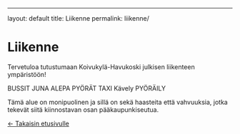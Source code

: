 ---
layout: default
title: Liikenne
permalink: liikenne/

# Liikenne

Tervetuloa tutustumaan Koivukylä-Havukoski julkisen liikenteen ympäristöön!

BUSSIT
JUNA
ALEPA PYÖRÄT
TAXI
Kävely
PYÖRÄILY

Tämä alue on monipuolinen ja sillä on sekä haasteita että vahvuuksia, jotka tekevät siitä kiinnostavan osan pääkaupunkiseutua.

[← Takaisin etusivulle](/)
